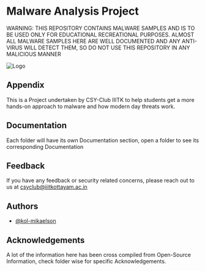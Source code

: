 
# Malware Analysis Project

WARNING: THIS REPOSITORY CONTAINS MALWARE SAMPLES AND IS TO BE USED ONLY FOR EDUCATIONAL RECREATIONAL PURPOSES.
ALMOST ALL MALWARE SAMPLES HERE ARE WELL DOCUMENTED AND ANY ANTI-VIRUS WILL DETECT THEM, SO DO NOT USE THIS REPOSITORY IN ANY MALICIOUS MANNER



![Logo](https://dev-to-uploads.s3.amazonaws.com/uploads/articles/th5xamgrr6se0x5ro4g6.png)


## Appendix

This is a Project undertaken by CSY-Club IIITK to help students get a more hands-on approach to malware and how modern day threats work.


## Documentation

Each folder will have its own Documentation section, open a folder to see its corresponding Documentation

## Feedback

If you have any feedback or security related concerns, please reach out to us at csyclub@iiitkottayam.ac.in


## Authors

- [@kol-mikaelson](https://www.github.com/kol-mikaelson)


## Acknowledgements
A lot of the information here has been cross compiled from Open-Source Information, check folder wise for specific Acknowledgements.

